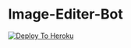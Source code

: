 # Image-Editer-Bot

[![Deploy To Heroku](https://www.herokucdn.com/deploy/button.svg)](https://heroku.com/deploy?template=https://github.com/NM-bots/Image-Editer-Bot.git)
